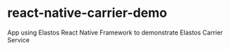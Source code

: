 # react-native-carrier-demo
App using Elastos React Native Framework to demonstrate Elastos Carrier Service
